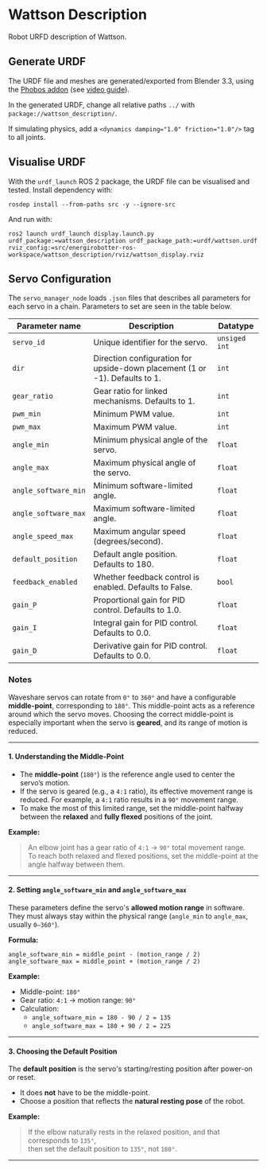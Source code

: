 # Wattson Description

Robot URFD description of Wattson.

## Generate URDF

The URDF file and meshes are generated/exported from Blender 3.3, using the [Phobos addon](https://github.com/dfki-ric/phobos) (see [video guide](https://www.youtube.com/watch?v=JGPyNxzVlYA&t)). 

In the generated URDF, change all relative paths `../` with `package://wattson_description/`.

If simulating physics, add a `<dynamics damping="1.0" friction="1.0"/>` tag to all joints.


## Visualise URDF

With the `urdf_launch` ROS 2 package, the URDF file can be visualised and tested. Install dependency with:

```
rosdep install --from-paths src -y --ignore-src
```

And run with:
```
ros2 launch urdf_launch display.launch.py urdf_package:=wattson_description urdf_package_path:=urdf/wattson.urdf rviz_config:=src/energirobotter-ros-workspace/wattson_description/rviz/wattson_display.rviz
```

## Servo Configuration


The `servo_manager_node` loads `.json` files that describes all parameters for each servo in a chain. Parameters to set are seen in the table below.

| Parameter name       | Description                                                                 | Datatype      |
| -------------------- | --------------------------------------------------------------------------- | ------------- |
| `servo_id`           | Unique identifier for the servo.                                            | `unsiged int` |
| `dir`                | Direction configuration for upside-down placement (1 or -1). Defaults to 1. | `int`         |
| `gear_ratio`         | Gear ratio for linked mechanisms. Defaults to 1.                            | `int`         |
| `pwm_min`            | Minimum PWM value.                                                          | `int`         |
| `pwm_max`            | Maximum PWM value.                                                          | `int`         |
| `angle_min`          | Minimum physical angle of the servo.                                        | `float`       |
| `angle_max`          | Maximum physical angle of the servo.                                        | `float`       |
| `angle_software_min` | Minimum software-limited angle.                                             | `float`       |
| `angle_software_max` | Maximum software-limited angle.                                             | `float`       |
| `angle_speed_max`    | Maximum angular speed (degrees/second).                                     | `float`       |
| `default_position`   | Default angle position. Defaults to 180.                                    | `float`       |
| `feedback_enabled`   | Whether feedback control is enabled. Defaults to False.                     | `bool`        |
| `gain_P`             | Proportional gain for PID control. Defaults to 1.0.                         | `float`       |
| `gain_I`             | Integral gain for PID control. Defaults to 0.0.                             | `float`       |
| `gain_D`             | Derivative gain for PID control. Defaults to 0.0.                           | `float`       |




### Notes

Waveshare servos can rotate from `0°` to `360°` and have a configurable **middle-point**, corresponding to `180°`. This middle-point acts as a reference around which the servo moves. Choosing the correct middle-point is especially important when the servo is **geared**, and its range of motion is reduced.

---

#### 1. Understanding the Middle-Point

- The **middle-point** (`180°`) is the reference angle used to center the servo’s motion.
- If the servo is geared (e.g., a `4:1` ratio), its effective movement range is reduced. For example, a `4:1` ratio results in a `90°` movement range.
- To make the most of this limited range, set the middle-point halfway between the **relaxed** and **fully flexed** positions of the joint.

**Example:**
> An elbow joint has a gear ratio of `4:1` → `90°` total movement range.  
> To reach both relaxed and flexed positions, set the middle-point at the angle halfway between them.

---

#### 2. Setting `angle_software_min` and `angle_software_max`

These parameters define the servo's **allowed motion range** in software.  
They must always stay within the physical range (`angle_min` to `angle_max`, usually `0–360°`).

**Formula:**
```
angle_software_min = middle_point - (motion_range / 2)
angle_software_max = middle_point + (motion_range / 2)
```

**Example:**
- Middle-point: `180°`
- Gear ratio: `4:1` → motion range: `90°`
- Calculation:
  - `angle_software_min = 180 - 90 / 2 = 135`
  - `angle_software_max = 180 + 90 / 2 = 225`

---

#### 3. Choosing the Default Position

The **default position** is the servo's starting/resting position after power-on or reset.

- It does **not** have to be the middle-point.
- Choose a position that reflects the **natural resting pose** of the robot.

**Example:**
> If the elbow naturally rests in the relaxed position, and that corresponds to `135°`,  
> then set the default position to `135°`, not `180°`.

---
